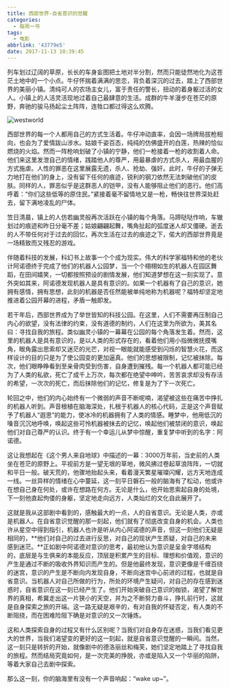 ```yaml
---
title: 西部世界-自省意识的觉醒
categories:
  - 每周一书
tags:
  - 电影
abbrlink: '43779e5'
date: 2017-11-13 10:39:45
---
```


列车划过辽阔的草原，长长的车身妄图把土地对半分割，然而只能徒然地化为这苍茫土地中的一个小点。牛仔怀揣着满满的思恋，背负着深沉的过去，踏上了西部世界的美丽小镇。清纯可人的农场主女儿，富于责任的警长，扭动的着身躯过活的女人。小镇上的人活灵活现地过着自己最肆意的生活。成群的牛羊漫步在苍茫的原野，奔驰的骏马扬起尘土阵阵，连牲口都过得这么欢腾。

![westworld](<http://image.shuiyujie.com/westworld.jpeg>)

<!-- more -->

西部世界的每一个人都用自己的方式生活着。牛仔冲动直率，会因一场牌局拔枪相向，也会为了爱情跋山涉水。姑娘千姿百态，纯纯的仿佛盛开的白莲，热辣的恰似燃烧的火焰。然而一阵枪响划破了小镇的宁静，他们一枪接着一枪的收割着人命。他们来这里发泄自己的情绪，践踏他人的尊严，用最暴虐的方式杀人，用最血腥的方式施虐。人性的罪恶在这里展露无遗，杀人、抢劫、强奸。此时，牛仔的子弹无力地打在他们的身上，没有留下任何的痕迹，锐利的钢刀依然无法刺破他们的皮肤。同样的人，罪恶似乎是这群恶人的铠甲，没有人能够阻止他们的恶行。他们高呼着：“你们这些低等的原住民。”紧接着毫不留情地又是一枪，畅快往世界深处赶去，留下满地凌乱的尸体。

笠日清晨，镇上的人仿若幽灵般再次活跃在小镇的每个角落。马蹄哒哒作响，车辙划过的痕迹和昨日分毫不差；姑娘翩翩起舞，嘴角扯起的弧度迷人却又僵硬。逝去的人不带任何对于过去的回忆，再次生活在过去的痕迹之下，偌大的西部世界竟是一场精致而又残忍的游戏。

伴随着科技的发展，科幻书上故事一个个成为现实。伟大的科学家福特和他的老伙计阿诺德终于完成了他们的机器人公园梦，当一个个栩栩如生的机器人在园区舞蹈，在田间嬉笑，一切都按照预设的剧情发展，他们知道梦想在这一刻实现了。意外突如其来，阿诺德发现机器人是具有意识的。如果一个机器有了自己的意识，她拥有感情，拥有思想，此刻的机器是否任然能被单纯地称为机器呢？福特却坚定地推进着公园开幕的进程，矛盾一触即发。

若干年后，西部世界成为了举世皆知的科技公园。在这里，人们不需要再压制自己内心的欲望，没有法律的约束，没有道德的制约，人们在这里为所欲为，美其名曰：寻找自我的旅程。类似幽灵小镇的一幕幕在公园的每个角落发生着。然而，这里的机器人是具有意识的，是以人类的形式存在的，看着他们用小指微微抚摸嘴角，眼角露出思索却又迷茫的光芒，对视一眼能就能感受到闪烁的智慧火花，而这样设计的目的只是为了使公园变的更加逼真。他们的思想被限制，记忆被抹除。每次，他们眼睁睁看到至亲骨肉受到伤害，自身遭到摧残。每一个机器人都可能已经为了人类的私欲，死亡了成千上万次，每次都在绝望中呻吟，苦苦哀求却没有存活的希望，一次次的死亡，而后抹除他们的记忆，修复是为了下一次死亡。

轮回之中，他们的内心始终有一个微弱的声音不断呢喃，渴望被这些在痛苦中挣扎的机器人听到。声音根植在脑海深处，扎根于机器人的核心代码，正是这个声音赋予了机器人“遐思”的能力，使冰冷的机器拥有了人类的情感。睡梦中，他用低沉的嗓音沉沉地呼唤，唤起这些可怜机器被抹去的记忆，唤起他们被禁闭的意识，唤起他们对自己尊严的认识。终于有一个幸运儿从梦中惊醒，重复梦中听到的名字：阿诺德。

这让我想起在《这个男人来自地球》中描述的一幕：3000万年前，当史前的人类坐在苍茫的原野上。平视前方是一望无垠的草地，微风拂过卷起草浪阵阵，一切就和平日一般。破天荒的，他骤地抬起头来，看着漫天繁星璀璨闪耀，远方天地连成一线。一丝异样的情绪在心中蔓延，这一刻平日磐石一般的脑海有了松动，他或许在想自己身在何处，或许在想路在何方。无论是什么，他开始思索起自身的处境，下一刻他直起佝偻的身躯，坚定地走向远方，人类灿烂的文化自此展开了。

这就是我从这部剧中看到的，感触最大的一点，人的自省意识。无论是人类，亦或是机器人。在自省意识觉醒的那一刻起，他们就有了彻底改变自身的机会。人类也许从星空中得到指引，机器人也许是听从内心阿诺德的声音，但这一刻他们无疑是相同的，**他们对自己的过去进行反思，对自己的现状产生质疑，对自己的未来感到迷茫。**正如剧中阿诺德对意识的思考，最初他认为意识是呈金字塔结构的，底层是与生俱来的本能反应，顶层是积累产生的目标、理想和价值观，意识的产生是通过不断的吸收外界知识而产生的。但是他最终发现，意识更像是千缠百绕的迷宫，意识的产生是不断向内发现自身，不断向迷宫中心前进的过程，也就是自省意识。当机器人对自己所做的行为，所处的环境产生疑问，对自己的存在感到迷惑时，自省意识在这一刻已经产生了。他们开始突破自己意识的枷锁，渴望了解世界的真相，希冀走出这一片狭小的天空，并为之不断努力奋斗，挣扎前行时，这就是自身探索之旅的开端。这一路无疑是艰辛的，有对自我的怀疑否定，有人类的不断阻挠，而在困难险阻下确是对意识的又一次锤炼。

这和人类探索自身的过程又有什么区别呢？当我们对自身存在迷惑，当我们看见更大的世界，当我们渴望变的更好的这一刻起，就是自省意识觉醒的一瞬间。当然，这一刻只是转折的开始，就像剧中的德洛丽丝和梅芙，她们坚定地踏上了寻找自我的旅程。然而结局究竟如何，是一次完美的挣脱，亦或是陷入又一个华丽的陷阱，等着大家自己去剧中探索。

那么这一刻，你的脑海里有没有一个声音响起：“wake up~”。

